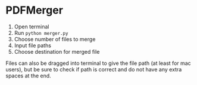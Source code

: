 
# PDFMerger

1. Open terminal
2. Run `python merger.py`
3. Choose number of files to merge
4. Input file paths
5. Choose destination for merged file


Files can also be dragged into terminal to give the file path (at least for mac users), but be sure to check if path is correct and do not have any extra spaces at the end.